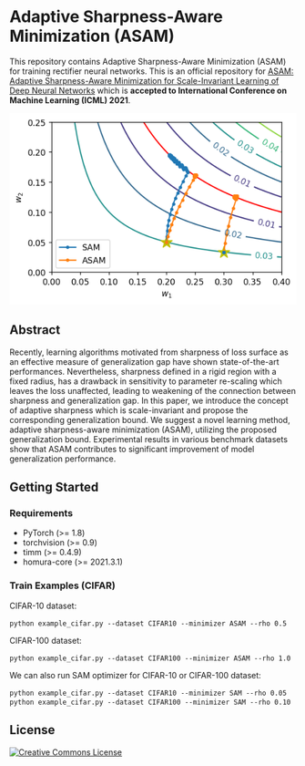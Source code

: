 # Adaptive Sharpness-Aware Minimization (ASAM)

This repository contains Adaptive Sharpness-Aware Minimization (ASAM) for training rectifier neural networks.
This is an official repository for [ASAM: Adaptive Sharpness-Aware Minimization for Scale-Invariant Learning of Deep Neural Networks](https://arxiv.org/abs/2102.11600) which is **accepted to International Conference on Machine Learning (ICML) 2021**.

<p align="center">
  <img src="img/thumbnail.png" alt="Trajectories of SAM and ASAM" width="512"/>  
</p>


## Abstract
Recently, learning algorithms motivated from sharpness of loss surface as an effective measure of generalization gap have shown state-of-the-art performances. Nevertheless, sharpness defined in a rigid region with a fixed radius, has a drawback in sensitivity to parameter re-scaling which leaves the loss unaffected, leading to weakening of the connection between sharpness and generalization gap. In this paper, we introduce the concept of adaptive sharpness which is scale-invariant and propose the corresponding generalization bound. We suggest a novel learning method, adaptive sharpness-aware minimization (ASAM), utilizing the proposed generalization bound. Experimental results in various benchmark datasets show that ASAM contributes to significant improvement of model generalization performance.

## Getting Started
### Requirements
- PyTorch (>= 1.8)
- torchvision (>= 0.9)
- timm (>= 0.4.9)
- homura-core (>= 2021.3.1)

### Train Examples (CIFAR)
CIFAR-10 dataset:
```
python example_cifar.py --dataset CIFAR10 --minimizer ASAM --rho 0.5
```
CIFAR-100 dataset:
```
python example_cifar.py --dataset CIFAR100 --minimizer ASAM --rho 1.0
```
We can also run SAM optimizer for CIFAR-10 or CIFAR-100 dataset:
```
python example_cifar.py --dataset CIFAR10 --minimizer SAM --rho 0.05
python example_cifar.py --dataset CIFAR100 --minimizer SAM --rho 0.10
```


## License
<a rel="license" href="http://creativecommons.org/licenses/by-nc-nd/3.0/"><img alt="Creative Commons License" style="border-width:0" src="https://i.creativecommons.org/l/by-nc-nd/3.0/88x31.png" /></a>
